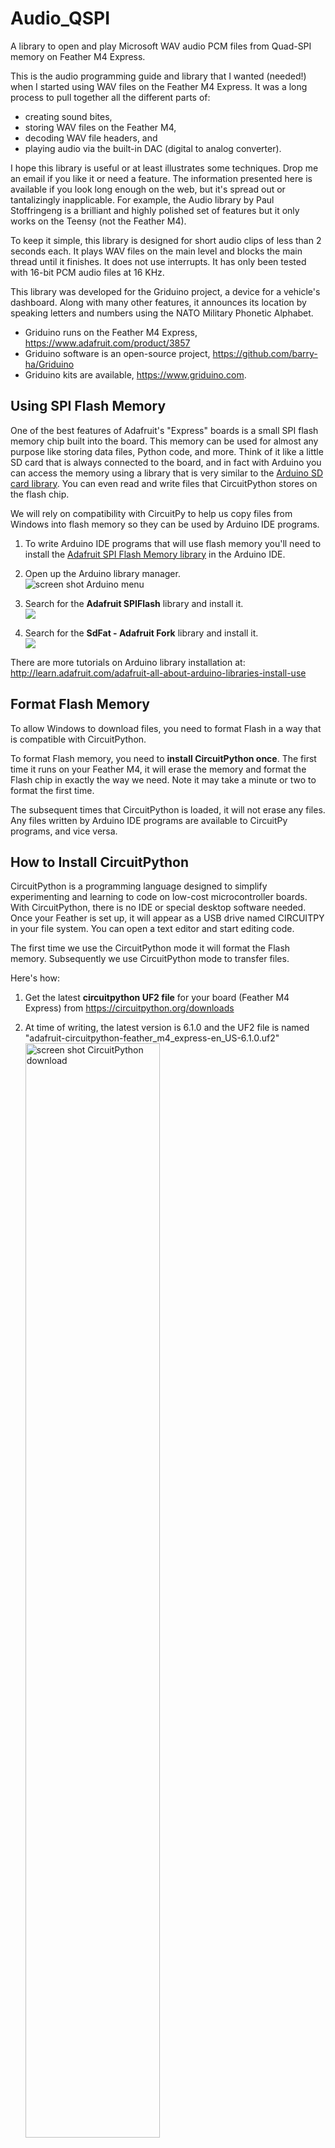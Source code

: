# Audio_QSPI
A library to open and play Microsoft WAV audio PCM files from Quad-SPI memory on Feather M4 Express.

This is the audio programming guide and library that I wanted (needed!) when I started using WAV files on the Feather M4 Express. It was a long process to pull together all the different parts of:

   - creating sound bites, 
   - storing WAV files on the Feather M4,
   - decoding WAV file headers, and 
   - playing audio via the built-in DAC (digital to analog converter).

I hope this library is useful or at least illustrates some techniques. Drop me an email if you like it or need a feature. The information presented here is available if you look long enough on the web, but it's spread out or tantalizingly inapplicable. For example, the Audio library by Paul Stoffringeng is a brilliant and highly polished set of features but it only works on the Teensy (not the Feather M4).

To keep it simple, this library is designed for short audio clips of less than 2 seconds each. It plays WAV files on the main level and blocks the main thread until it finishes. It does not use interrupts. It has only been tested with 16-bit PCM audio files at 16 KHz.

This library was developed for the Griduino project, a device for a vehicle's dashboard. Along with many other features, it announces its location by speaking letters and numbers using the NATO Military Phonetic Alphabet.

   - Griduino runs on the Feather M4 Express, https://www.adafruit.com/product/3857
   - Griduino software is an open-source project, https://github.com/barry-ha/Griduino
   - Griduino kits are available, https://www.griduino.com.

## Using SPI Flash Memory
One of the best features of Adafruit's "Express" boards is a small SPI flash memory chip built into the board.  This memory can be used for almost any purpose like storing data files, Python code, and more.  Think of it like a little SD card that is always connected to the board, and in fact with Arduino you can access the memory using a library that is very similar to the [Arduino SD card library](https://www.arduino.cc/en/reference/SD).  You can even read and write files that CircuitPython stores on the flash chip. 

We will rely on compatibility with CircuitPy to help us copy files from Windows into flash memory so they can be used by Arduino IDE programs.

1. To write Arduino IDE programs that will use flash memory you'll need to install the [Adafruit SPI Flash Memory library](https://github.com/adafruit/Adafruit_SPIFlash) in the Arduino IDE.

1. Open up the Arduino library manager.<br/>![screen shot Arduino menu](img/arduino_compatibles_library_manager_menu.png)

1. Search for the **Adafruit SPIFlash** library and install it.<br/>![](img/arduino_compatibles_spiflash.png)

1. Search for the **SdFat - Adafruit Fork** library and install it.<br/>![](img/arduino_compatibles_sdfat.png)

There are more tutorials on Arduino library installation at:
http://learn.adafruit.com/adafruit-all-about-arduino-libraries-install-use
 
## Format Flash Memory
To allow Windows to download files, you need to format Flash in a way that is compatible with CircuitPython.

To format Flash memory, you need to **install CircuitPython once**. The first time it runs on your Feather M4, it will erase the memory and format the Flash chip in exactly the way we need. Note it may take a minute or two to format the first time.

The subsequent times that CircuitPython is loaded, it will not erase any files. Any files written by Arduino IDE programs are available to CircuitPy programs, and vice versa.

## How to Install CircuitPython
CircuitPython is a programming language designed to simplify experimenting and learning to code on low-cost microcontroller boards. With CircuitPython, there is no IDE or special desktop software needed. Once your Feather is set up, it will appear as a USB drive named CIRCUITPY in your file system. You can open a text editor and start editing code. 

The first time we use the CircuitPython mode it will format the Flash memory. Subsequently we use CircuitPython mode to transfer files. 

Here's how: 

1. Get the latest **circuitpython UF2 file** for your board (Feather M4 Express) from https://circuitpython.org/downloads

1. At time of writing, the latest version is 6.1.0 and the UF2 file is named "adafruit-circuitpython-feather\_m4\_express-en_US-6.1.0.uf2"<br/><img src="img/circuit_python_feather_m4.png" width="67%" height="67%" alt="screen shot CircuitPython download" />

1. Start the bootloader on the Feather board by double-clicking its Reset button. After a moment, you should see a "FEATHERBOOT" drive appear.<br/><img src="img/windows_featherboot.png" width="67%" height="67%" alt="screen shot FEATHERBOOT drive" />

1. Drag the circuitpython UF2 file from Windows to FEATHERBOOT. (There is no need to rename the downloaded file.)<br/>First, the file will download and the Feather reboots.<br/>Then you should see a CIRCUITPY drive appear as an external USB drive with a few files already on it.


## If You Need to Format Again
The **fatfs\_circuitpython** sketch is useful if you'd like to wipe everything away and start fresh, or get back to a good state if the memory should get corrupted for some reason.

Do not use fatfs\format or fatfs\_erase - the resultant file system is not compatible with Arduino IDE programs. 

If you need to format flash memory again:

1. Run the Arduino IDE

1. Click Menu > File > Examples > Adafruit SPIFlash > SDFat CircuitPython<br/>You should get a new Arduino IDE window.

1. Compile and upload to the Feather M4 Express board

1. Open the serial monitor at 115200 baud.<br/>You should see the serial monitor display a message asking you to confirm formatting the flash.<br/>![screen shot serial monitor](img/arduino_formatted.png)

1. If you don't see this message then close the serial monitor, press the board's reset button, and open the serial monitor again.

1. Type OK and press enter in the serial monitor input to confirm that you'd like to format the flash memory. You need to enter OK in all capital letters.

1. Once confirmed the sketch will format the flash memory.<br/>The format process takes about a minute so be patient as the data is erased and formatted.  You should see a message printed once the format process is complete.  At this point the flash chip will be ready to use with a brand new empty filesystem.

## How to Download Files to SPI Flash
Arduino doesn't have the ability to show up as a USB drive. So instead we switch to CircuitPython mode to do that part for us. Here's the process:

1. Run the bootloader by double-clicking the Reset button on the Feather.<br/>You should see a USB drive appear in Windows.

1. If the new USB drive is CIRCUITPY then you can drag, drop, copy, paste and edit files on the Feather from your Windows system.

1. If the new USB drive is FEATHERBOOT then drag'n drop the CircuitPython UF2 file (previously downloaded) onto this drive.<br/>You should see the Feather reboot and reattach to Windows as a drive named CIRCUITPY.

Note that it's possible simplify re-loading your Arduino IDE program by dragging CURRENT.UF2 off of the FEATHERBOOT drive to make a backup of the current program _before_ loading CircuitPython. Then, after you've managed the files how you want, re-drag the saved CURRENT.UF2 back onto the BOOT drive to re-install the Arduino sketch.

## How to Prepare Audio Files
Prepare a WAV file to 16 kHz mono:

1. Install free open-source [Audacity 3 software](https://www.audacityteam.org/download/) <img align="right" src="img/audacity_logo.png" width="10%" height="10%" alt="logo" title="Audacity Logo"/>

1. Open Audacity.exe
1. Open a recording or a project, e.g. \Documents\Arduino\libraries\Audio\_QSPI\audio\ **_Phonetic Alphabet.aup3** 
1. Select "Project rate" of 16000 Hz
1. Select an audio fragment, such as spoken word "Charlie"
2. For example:<br/><img src="img/audacity_charlie_16khz.png" width="67%" height="67%" alt="screen shot to select 16 KHz" />
1. Menu bar > Effect > Normalize:
   1. Remove DC offset
   1. Normalize peaks -1.0 dB
1. Menu bar > File > Export > Export as WAV
   1. Save as type: WAV (Microsoft)
   1. Encoding: Signed 16-bit PCM
   1. Filename = e.g. "c\_bwh\_16.wav"
1. The output file contains 2-byte integer numbers in the range -32767 to +32767

## How to Get Example Audio
The example recording (above) is available in the **audio** folder of https://github.com/barry-ha/Audio_QSPI. You can download both individual WAV files and the original recording which is saved in the AUP3 project file.

## How to Transfer Audio Files
1. Format QSPI file system to CircuitPy format (one time).<br/>Formatting is only done once; it erases everything on the memory chip, formats it, and then the file system will remain compatible with both CircuitPy and Arduino IDE frameworks thereafter.

1. To save files from Windows onto the QSPI memory chip on Feather M4 Express:
   1. Temporarily load CircuitPy onto the Feather (see above)
   1. Drag-and-drop files from within Windows to Feather
   1. Then load your Arduino IDE program again
   
## How to Examine Flash File System on Feather M4
After transferring files to the Feather's Quad-SPI memory chip, you may want to confirm what has been stored in the SD file system. Of course you can switch to CircuitPython mode to see the files in Windows. But there's also a basic example program in the Griduino project: [Griduino / examples / Flash\_file\_directory\_list](https://github.com/barry-ha/Griduino/tree/master/examples/Flash_file_directory_list)

## How to Read WAV File Header
Some Arduino programs may want to read attributes from the WAV file. For example, it may want to show the file size, bit rate, mono/stereo, and other characteristics. This is useful at least for debugging purposes.

Call the **getInfo()** method to fetch metadata from a WAV file:

    Audio_QSPI flash;
    flash.begin();
    
    WaveInfo info;
    flash.getInfo(&info, "/audio/letter_c.wav");

	Serial.print("File name ");       Serial.println(info.filename);
    Serial.print("File size ");       Serial.println(info.filesize);
    Serial.print("Samples/second ");  Serial.println(info.samplesPerSec);
    Serial.print("Number samples ");  Serial.println(info.numSamples);

See notes in the section below.

## How to Play WAV Files
This might be what you really came here for: reading a WAV file from Flash memory and playing it on the Feather M4.

Call the **play()** method to send PCM sampled audio to the Feather's DAC0 pin:

    Audio_QSPI flash;
    flash.begin();
    
    char myfile[] = "/audio/letter_c.wav"
    flash.play(myfile);

Note:

- File name limited to 32 bytes
- File names are case sensitive
- All files are closed; the caller does not do any file management
- Function "play()" does not return until it's finished
- An internal buffer limits audio playback to 32000 samples (i.e. 2 seconds at 16,000 samples/sec)
- Currently only supports mono (not stereo)
- Currently only supports 16 KHz PCM



